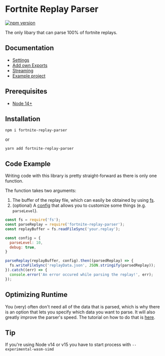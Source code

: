 # Fortnite Replay Parser
[![npm version](https://badge.fury.io/js/fortnite-replay-parser.svg)](https://npmjs.com/package/fortnite-replay-parser)

The only libary that can parse 100% of fortnite replays.

## Documentation

- [Settings](./docs/settings.md)
- [Add own Exports](./docs/addOwnExports.md)
- [Streaming](./docs/streaming.md)
- [Example project](https://github.com/xNocken/replay-reader-demo-project)

## Prerequisites

  * [Node 14+](https://nodejs.org/)

## Installation

```shell
npm i fortnite-replay-parser  
```
or
```shell
yarn add fortnite-replay-parser
```

## Code Example
Writing code with this library is pretty straight-forward as there is only one function.

The function takes two arguments:
1. The buffer of the replay file, which can easily be obtained by using [fs](https://nodejs.org/api/fs.html).
2. (optional) A [config](./docs/settings.md) that allows you to customize some things (e.g. `parseLevel`).

```js
const fs = require('fs');
const parseReplay = require('fortnite-replay-parser');
const replayBuffer = fs.readFileSync('your.replay');

const config = {
  parseLevel: 10,
  debug: true,
}

parseReplay(replayBuffer, config).then((parsedReplay) => {
  fs.writeFileSync('replayData.json', JSON.stringify(parsedReplay));
}).catch((err) => {
  console.error('An error occured while parsing the replay!', err);
});
```

## Optimizing Runtime
You (very) often don't need all of the data that is parsed, which is why there is an option that lets you specify which data you want to parse. It will also greatly improve the parser's speed. The tutorial on how to do that is [here](./docs/addOwnExports.md).

## Tip
If you're using Node v14 or v15 you have to start process with ```--experimental-wasm-simd```
